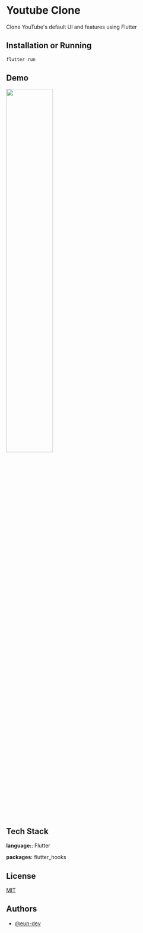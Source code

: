 # Youtube Clone

Clone YouTube's default UI and features using Flutter

## Installation or Running

```bash
flutter run
```


## Demo
<img src="./assets/github/demo.gif" hwidth="50%" height="50%"/>

<!-- ![](https://github.com/eun-dev/youtube_clone/blob/main/assets/github/demo.gif) -->


## Tech Stack

**language:**: Flutter

**packages:** flutter_hooks


## License

[MIT](https://choosealicense.com/licenses/mit/)


## Authors

- [@eun-dev](https://github.com/eun-dev)


